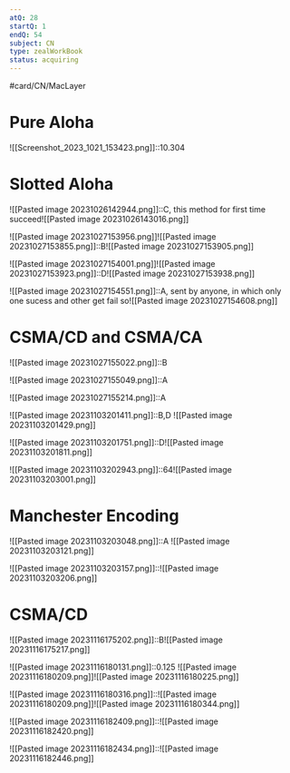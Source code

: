 ```yaml
---
atQ: 28
startQ: 1
endQ: 54
subject: CN
type: zealWorkBook
status: acquiring
---
```

#card/CN/MacLayer

# Pure Aloha 
![[Screenshot_2023_1021_153423.png]]::10.304 <!--SR:!2023-12-15,33,270-->

# Slotted Aloha
![[Pasted image 20231026142944.png]]::C, this method for first time succeed![[Pasted image 20231026143016.png]] <!--SR:!2024-01-28,68,310-->

![[Pasted image 20231027153956.png]]![[Pasted image 20231027153855.png]]::B![[Pasted image 20231027153905.png]] <!--SR:!2023-12-19,34,270-->


![[Pasted image 20231027154001.png]]![[Pasted image 20231027153923.png]]::D![[Pasted image 20231027153938.png]] <!--SR:!2024-02-21,71,290-->


![[Pasted image 20231027154551.png]]::A, sent by anyone, in which only one sucess and other get fail so![[Pasted image 20231027154608.png]] <!--SR:!2024-01-15,48,290-->


 <!--SR:!2023-11-03,4,275-->

# CSMA/CD and CSMA/CA
![[Pasted image 20231027155022.png]]::B <!--SR:!2024-03-03,86,290-->

![[Pasted image 20231027155049.png]]::A <!--SR:!2024-02-11,65,290-->

![[Pasted image 20231027155214.png]]::A <!--SR:!2023-12-17,37,290-->

![[Pasted image 20231103201411.png]]::B,D ![[Pasted image 20231103201429.png]] <!--SR:!2023-12-29,38,300-->


![[Pasted image 20231103201751.png]]::D![[Pasted image 20231103201811.png]] <!--SR:!2023-12-23,32,282-->

 <!--SR:!2023-11-06,3,262-->

![[Pasted image 20231103202943.png]]::64![[Pasted image 20231103203001.png]] <!--SR:!2023-12-15,24,280-->


# Manchester Encoding
![[Pasted image 20231103203048.png]]::A ![[Pasted image 20231103203121.png]]

![[Pasted image 20231103203157.png]]::![[Pasted image 20231103203206.png]]


# CSMA/CD
![[Pasted image 20231116175202.png]]::B![[Pasted image 20231116175217.png]] <!--SR:!2024-01-12,35,278-->

![[Pasted image 20231116180131.png]]::0.125 ![[Pasted image 20231116180209.png]]![[Pasted image 20231116180225.png]] <!--SR:!2023-12-26,18,232-->

![[Pasted image 20231116180316.png]]::![[Pasted image 20231116180209.png]]![[Pasted image 20231116180344.png]] <!--SR:!2024-01-07,30,258-->

![[Pasted image 20231116182409.png]]::![[Pasted image 20231116182420.png]] <!--SR:!2024-01-08,31,272-->

![[Pasted image 20231116182434.png]]::![[Pasted image 20231116182446.png]] <!--SR:!2024-01-11,34,272-->

